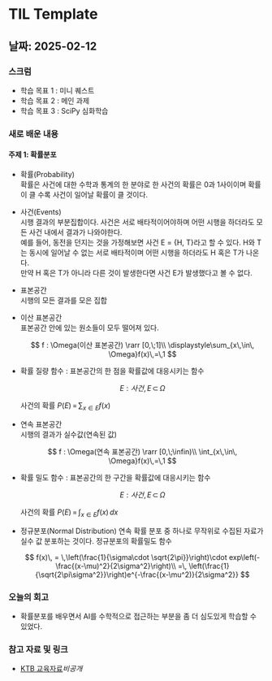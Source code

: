 # TIL Template

## 날짜: 2025-02-12

### 스크럼
- 학습 목표 1 : 미니 퀘스트
- 학습 목표 2 : 메인 과제
- 학습 목표 3 : SciPy 심화학습

### 새로 배운 내용
#### 주제 1: 확률분포
- 확률(Probability)<br/>
    확률은 사건에 대한 수학과 통계의 한 분야로 한 사건의 확률은 0과 1사이이며 확률이 클 수록 사건이 일어날 확률이 클 것이다.
- 사건(Events)<br/>
    시행 결과의 부분집합이다. 사건은 서로 배타적이어야하며 어떤 시행을 하더라도 모든 사건 내에서 결과가 나와야한다.<br/>
    예를 들어, 동전을 던지는 것을 가정해보면 사건 E = {H, T}라고 할 수 있다. H와 T는 동시에 일어날 수 없는 서로 배타적이며 어떤 시행을 하더라도 H 혹은 T가 나온다.<br/>
    만약 H 혹은 T가 아니라 다른 것이 발생한다면 사건 E가 발생했다고 볼 수 없다.
- 표본공간<br/>
    시행의 모든 결과를 모은 집합
- 이산 표본공간<br/>
    표본공간 안에 있는 원소들이 모두 떨어져 있다.

    $$
    f : \Omega(이산 표본공간) \rarr [0,\;1]\\
    \displaystyle\sum_{x\,\in\, \Omega}f(x)\,=\,1
    $$

- 확률 질량 함수 : 표본공간의 한 점을 확률값에 대응시키는 함수<br/>

    $$
    E:사건,\, E\,\subset \, \Omega
    $$

    사건의 확률 $P(E)\,=\,\displaystyle\sum_{x\in E}f(x)$<br/>
- 연속 표본공간<br/>
    시행의 결과가 실수값(연속된 값)

    $$
    f : \Omega(연속 표본공간) \rarr [0,\;\infin)\\
    \int_{x\,\in\, \Omega}f(x)\,=\,1
    $$

- 확률 밀도 함수 : 표본공간의 한 구간을 확률값에 대응시키는 함수

    $$
    E:사건,\, E\,\subset \, \Omega
    $$

    사건의 확률 $P(E)\,=\, \int_{x \in E}f(x)\,dx$

- 정규분포(Normal Distribution)
    연속 확률 분포 중 하나로 무작위로 수집된 자료가 실수 값 분포하는 것이다.
    정규분포의 확률밀도 함수
    
    $$
    f(x)\, = \,\left(\frac{1}{\sigma\cdot \sqrt{2\pi}}\right)\cdot exp\left(-\frac{(x-\mu)^2}{2\sigma^2}\right)\\
    =\, \left(\frac{1}{\sqrt{2\pi\sigma^2}}\right)e^{-\frac{(x-\mu^2)}{2\sigma^2}}
    $$

### 오늘의 회고
- 확률분포를 배우면서 AI를 수학적으로 접근하는 부분을 좀 더 심도있게 학습할 수 있었다.

### 참고 자료 및 링크
- [KTB 교육자료]()*비공개*